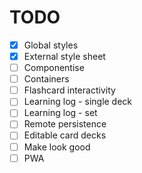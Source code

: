 # TODO
- [x] Global styles
- [x] External style sheet
- [ ] Componentise
- [ ] Containers
- [ ] Flashcard interactivity
- [ ] Learning log - single deck
- [ ] Learning log - set
- [ ] Remote persistence
- [ ] Editable card decks
- [ ] Make look good
- [ ] PWA